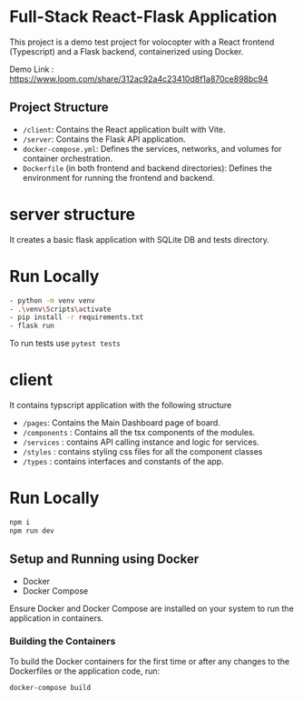 # Full-Stack React-Flask Application

This project is a demo test project for volocopter with a React frontend (Typescript) and a Flask backend, containerized using Docker. 


Demo Link : https://www.loom.com/share/312ac92a4c23410d8f1a870ce898bc94


## Project Structure

- `/client`: Contains the React application built with Vite.
- `/server`: Contains the Flask API application.
- `docker-compose.yml`: Defines the services, networks, and volumes for container orchestration.
- `Dockerfile` (in both frontend and backend directories): Defines the environment for running the frontend and backend.


# server structure

It creates a basic flask application with SQLite DB and tests directory.

# Run Locally

```bash
- python -m venv venv
- .\venv\Scripts\activate
- pip install -r requirements.txt
- flask run
```

To run tests use 
`pytest tests`


# client 

It contains typscript application with the following structure

- `/pages`: Contains the Main Dashboard page of board.
- `/components` : Contains all the tsx components of the modules.
- `/services` : contains API calling instance and logic for services.
- `/styles` : contains styling css files for all the component classes
- `/types` : contains interfaces and constants of the app.

# Run Locally

```bash
npm i
npm run dev
```




## Setup and Running using Docker

- Docker
- Docker Compose

Ensure Docker and Docker Compose are installed on your system to run the application in containers.

### Building the Containers

To build the Docker containers for the first time or after any changes to the Dockerfiles or the application code, run:

```bash
docker-compose build
``` 
